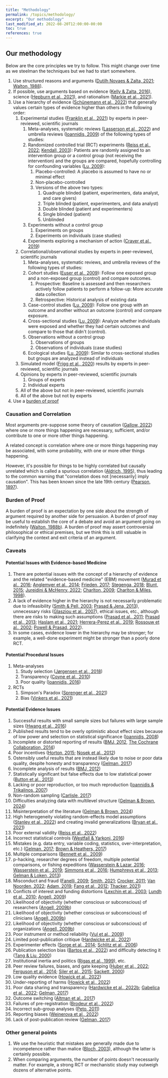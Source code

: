 ```yaml
---
title: "Methodology"
permalink: /topics/methodology/
excerpt: "Our methodology"
last_modified_at: 2022-08-20T12:00:00-00:00
toc: true
references: true
---
```


## Our methodology

Below are the core principles we try to follow. This might change over time as we steelman the techniques but we had to start somewhere.

1. Use structured reasons and arguments ([Dutilh Novaes & Zalta, 2021](#Dutilh_Novaes_&_Zalta,_2021); [Walton, 1988](#Walton,_1988)).
2. If possible, use arguments based on evidence ([Kelly & Zalta, 2016](#Kelly_&_Zalta,_2016)), science ([Hepburn et al., 2021](#Hepburn_et_al.,_2021)), and rationalism ([Markie et al., 2021](#Markie_et_al.,_2021)).
3. Use a hierarchy of evidence ([Schünemann et al., 2022](#Schunemann_et_al.,_2022)) that generally values certain types of evidence higher than others in the following order:
    1. Experimental studies ([Franklin et al., 2021](#Franklin_et_al.,_2021)) by experts in peer-reviewed, scientific journals
        1. Meta-analyses, systematic reviews ([Lasserson et al., 2022](Lasserson_et_al.,_2022)) and umbrella reviews ([Ioannidis, 2009](#Ioannidis,_2009)) of the following types of studies:
        2. Randomized controlled trial (RCT) experiments ([Reiss et al., 2022](#Reiss_et_al.,_2022); [Kendall, 2003](#Kendall,_2003)): Patients are randomly assigned to an intervention group or a control group (not receiving the intervention) and the groups are compared, hopefully controlling for confounding variables ([Lu, 2009](#Lu,_2009)):
             1. Placebo-controlled: A placebo is assumed to have no or minimal effect
             2. Non-placebo-controlled
             3. Versions of the above two types:
                 1. Quadruple blinded (patient, experimenters, data analyst, and care givers)
                 2. Triple blinded (patient, experimenters, and data analyst)
                 3. Double blinded (patient and experimenters)
                 4. Single blinded (patient)
                 5. Unblinded
        2. Experiments without a control group
            1. Experiments on groups
            2. Experiments on individuals (case studies)
        3. Experiments exploring a mechanism of action ([Craver et al., 2019](#Craver_et_al.,_2019))
    2. Correlational/observational studies by experts in peer-reviewed, scientific journals
        1. Meta-analyses, systematic reviews, and umbrella reviews of the following types of studies:
        2. Cohort studies ([Euser et al., 2009](#Euser_et_al.,_2009)): Follow one exposed group and a non-exposed group (control) and compare outcomes.
            1. Prospective: Baseline is assessed and then researchers actively follow patients to perform a follow-up: More accurate data collection
            2. Retrospective: Historical analysis of existing data
        3. Case-control studies ([Lu, 2009](#Lu,_2009)): Follow one group with an outcome and another without an outcome (control) and compare exposure.
        4. Cross-sectional studies ([Lu, 2009](#Lu,_2009)): Analyze whether individuals were exposed and whether they had certain outcomes and compare to those that didn't (control).
        5. Observations without a control group
            1. Observations of groups
            2. Observations of individuals (case studies)
        6. Ecological studies ([Lu, 2009](#Lu,_2009)): Similar to cross-sectional studies but groups are analyzed instead of individuals
    3. Simulated model ([Frigg et al., 2020](#Frigg_et_al.,_2020)) results by experts in peer-reviewed, scientific journals
    4. Opinions by experts in peer-reviewed, scientific journals
        1. Groups of experts
        2. Individual experts
    5. All of the above but not in peer-reviewed, scientific journals
    6. All of the above but not by experts
4. Use a [burden of proof](/topics/methodology/#burden-of-proof)

### Causation and Correlation

Most arguments pre-suppose some theory of causation ([Gallow, 2022](#Gallow,_2022)) where one or more things happening are necessary, sufficient, and/or contribute to one or more other things happening.

A related concept is correlation where one or more things happening may be associated, with some probability, with one or more other things happening.

However, it's possible for things to be highly correlated but causally unrelated which is called a spurious correlation ([Aldrich, 1995](#Aldrich,_1995)), thus leading to the common warning that "correlation does not \[necessarily\] imply causation". This has been known since the late 19th century ([Pearson, 1897](#Pearson,_1897)).

### Burden of Proof

A burden of proof is an expectation by one side about the strength of argument required by another side for persuasion. A burden of proof may be useful to establish the core of a debate and avoid an argument going on indefinitely ([Walton, 1988b](#Walton,_1988b)). A burden of proof may assert controversial philosophical or ethical premises, but we think this is still valuable in clarifying the context and exit criteria of an argument.

### Caveats

#### Potential Issues with Evidence-based Medicine

1. There are potential issues with the concept of a hierarchy of evidence and the related "evidence-based medicine" (EBM) movement ([Murad et al., 2016](#Murad_et_al.,_2016); [Anglemyer et al., 2014](#Anglemyer_et_al.,_2014); [Frieden, 2017](#Frieden,_2017); [Stegenga, 2018](#Stegenga,_2018); [Blunt, 2015](#Blunt,_2015); [Jureidini & McHenry, 2022](#Jureidini_&_McHenry,_2022); [Charlton, 2009](#Charlton,_2009); [Charlton & Miles, 1998](#Charlton_&_Miles,_1998)).
1. A lack of evidence higher in the hierarchy is not necessarily problematic due to infeasibility ([Smith & Pell, 2003](#Smith_&_Pell,_2003); [Prasad & Jena, 2013](#Prasad_&_Jena,_2013)), unnecessary risks ([Glasziou et al., 2007](#Glasziou_et_al.,_2007)), ethical issues, etc., although there are risks to making such assumptions ([Prasad et al., 2011](#Prasad_et_al.,_2011); [Prasad et al., 2013](#Prasad_et_al.,_2013); [Haslam et al., 2021](#Haslam_et_al.,_2021); [Herrera-Perez et al., 2019](#Herrera-Perez_et_al.,_2019); [Rossouw et al., 2002](#Rossouw_et_al.,_2002); [Powell & Prasad, 2022](#Powell_&_Prasad,_2022)).
1. In some cases, evidence lower in the hierarchy may be stronger; for example, a well-done experiment might be stronger than a poorly done RCT.

#### Potential Procedural Issues

1. Meta-analyses
    1. Study selection ([Jørgensen et al., 2018](#Jorgensen_et_al.,_2018))
    1. Transparency ([Coyne et al., 2010](#Coyne_et_al.,_2010))
    1. Poor quality ([Ioannidis, 2016](#Ioannidis,_2016))
1. RCTs
    1. Simpson's Paradox ([Sprenger et al., 2021](#Sprenger_et_al.,_2021))
    1. Bias ([Vinkers et al., 2021](#Vinkers_et_al.,_2021))

#### Potential Evidence Issues

1. Successful results with small sample sizes but failures with large sample sizes ([Hwang et al., 2016](#Hwang_et_al.,_2016))
1. Published results tend to be overly optimistic about effect sizes because of low power and selection on statistical significance ([Ioannidis, 2008](#Ioannidis,_2008))
1. Incomplete or distorted reporting of results ([BMJ, 2012](#BMJ,_2012), [The Cochrane Collaboration, 2014](#The_Cochrane_Collaboration,_2014))
1. Poor incentives ([Horton, 2015](#Horton,_2015); [Nosek et al., 2012](#Nosek_et_al.,_2012))
1. Ostensibly useful results that are instead likely due to noise or poor data quality, despite honesty and transparency ([Gelman, 2017](#Gelman,_2017))
1. Incomplete analysis of results ([BMJ, 2012](#BMJ,_2012))
1. Statistically significant but false effects due to low statistical power ([Button et al., 2013](#Button_et_al.,_2013))
1. Lacking or poor reproduction, or too much reproduction ([Ioannidis & Trikalinos, 2007](#Ioannidis_&_Trikalinos,_2007))
1. Non-random sampling ([Carlisle, 2017](#Carlisle,_2017))
1. Difficulties analyzing data with multilevel structure ([Gelman & Brown, 2024](#Gelman_&_Brown,_2024))
1. Misinterpretation of the literature ([Gelman & Brown, 2024](#Gelman_&_Brown,_2024))
1. High heterogeneity violating random-effects model assumptions ([Stanley et al., 2022](#Stanley_et_al.,_2022)) and creating invalid generalizations ([Bryan et al., 2021](#Bryan_et_al.,_2021))
1. Poor external validity ([Reiss et al., 2022](#Reiss_et_al.,_2022))
1. Incorrect statistical controls ([Westfall & Yarkoni, 2016](#Westfall_&_Yarkoni,_2016))
1. Mistakes (e.g. data entry, variable coding, statistics, over-interpretation, etc.) ([Gelman, 2017](#Gelman,_2017); [Brown & Heathers, 2017](#Brown_&_Heathers,_2017))
1. Multiple comparisons ([Bennett et al., 2009](#Bennett_et_al.,_2009))
1. p-hacking, researcher degrees of freedom, multiple potential comparisons, or fishing expeditions ([Wasserstein & Lazar, 2016](#Wasserstein_&_Lazar,_2016); [Wasserstein et al., 2019](#Wasserstein_et_al.,_2019); [Simmons et al., 2016](#Simmons_et_al.,_2016); [Humphreys et al., 2013](#Humphreys_et_al.,_2013); [Gelman & Loken, 2013](#Gelman_&_Loken,_2013))
1. Misconduct and fraud ([Fanelli, 2009](#Fanelli,_2009); [Smith, 2021](#Smith,_2021); [Crocker, 2011](#Crocker,_2011); [Van Noorden, 2022](#Van_Noorden,_2022); [Adam, 2019](#Adam,_2019); [Fang et al., 2012](#Fang_et_al.,_2012); [Thacker, 2021](#Thacker,_2021))
1. Conflicts of interest and funding distortions ([Lexchin et al., 2003](#Lexchin_et_al.,_2003); [Lundh et al., 2010](#Lundh_et_al.,_2010); [Angell, 2009](#Angell,_2009))
1. Likelihood of objectivity (whether conscious or subconscious) of researchers ([Angell, 2009b](#Angell,_2009b))
1. Likelihood of objectivity (whether conscious or subconscious) of clinicians ([Angell, 2009b](#Angell,_2009b))
1. Likelihood of objectivity (whether conscious or subconscious) of organizations ([Angell, 2009b](#Angell,_2009b))
1. Poor instrument or method reliability ([Vul et al., 2009](#Vul_et_al.,_2009))
1. Limited post-publication critique ([Hardwicke et al., 2022](#Hardwicke_et_al.,_2022))
1. Experimenter effects ([Sorge et al., 2014](#Sorge_et_al.,_2014); [Schlitz et al., 2006](#Schlitz_et_al.,_2006))
1. Publication selection bias ([Bartos et al., 2022](#Bartos_et_al.,_2022)) and difficulty detecting it ([Tang & Liu, 2000](#Tang_&_Liu,_2000))
1. Institutional inertia and politics ([Rigas et al., 1999](#Rigas_et_al.,_1999)), etc.
1. Peer review failures, biases, and gate keeping ([Huber et al., 2022](#Huber_et_al.,_2022); [Ferguson et al., 2014](#Ferguson_et_al.,_2014); [Siler et al., 2015](#Siler_et_al.,_2015); [Sackett, 2000](#Sackett,_2000))
1. Low quality evidence ([Howick et al., 2022](#Howick_et_al.,_2022))
1. Under-reporting of harms ([Howick et al., 2022](#Howick_et_al.,_2022))
1. Poor data sharing and transparency ([Hardwicke et al., 2022b](#Hardwicke_et_al.,_2022b); [Gabelica et al., 2022](#Gabelica_et_al.,_2022); [Gelman, 2017](#Gelman,_2017))
1. Outcome switching ([Altman et al., 2017](#Altman_et_al.,_2017))
1. Failures of pre-registration ([Brodeur et al., 2022](#Brodeur_et_al.,_2022))
1. Incorrect sub-group analyses ([Peto, 2011](#Peto,_2011))
1. Reporting biases ([Weinerova et al., 2022](#Weinerova_et_al.,_2022))
1. Lack of post-publication review ([Gelman, 2017](#Gelman,_2017))

### Other general points

1. We use the heuristic that mistakes are generally made due to incompetence rather than malice ([Bloch, 2003](#Bloch,_2003)), although the latter is certainly possible.
1. When comparing arguments, the number of points doesn't necessarily matter. For example, a strong RCT or mechanistic study may outweigh dozens of alternative points.

<!-- References -->

[Adam, 2019]: https://www.nature.com/articles/d41586-019-02241-z 'Adam, D. (2019). How a data detective exposed suspicious medical trials. Nature, 571(7766), 462-465. https://doi.org/10.1038/d41586-019-02241-z'
[Aldrich, 1995]: https://doi.org/10.1214/ss/1177009870 'Aldrich, J. (1995). Correlations genuine and spurious in Pearson and Yule. Statistical science, 364-376. https://doi.org/10.1214/ss/1177009870'
[Altman et al., 2017]: https://doi.org/10.1136/bmj.j396 'Altman, D. G., Moher, D., & Schulz, K. F. (2017). Harms of outcome switching in reports of randomised trials: CONSORT perspective. BMJ, 356. https://doi.org/10.1136/bmj.j396'
[Angell, 2009]: https://www.nybooks.com/articles/2009/01/15/drug-companies-doctorsa-story-of-corruption/ 'Angell, M. (2009). Drug companies & doctors: A story of corruption. The New York Review of Books, 56(1), 8-12. Retrieved August, 2022 from https://www.nybooks.com/articles/2009/01/15/drug-companies-doctorsa-story-of-corruption/'
[Angell, 2009b]: https://www.nybooks.com/articles/2009/01/15/drug-companies-doctorsa-story-of-corruption/ '"It is simply no longer possible to believe much of the clinical research that is published, or to rely on the judgment of trusted physicians or authoritative medical guidelines. I take no pleasure in this conclusion, which I reached slowly and reluctantly over my two decades as an editor of The New England Journal of Medicine."&#013;&#013;Angell, M. (2009). Drug companies & doctors: A story of corruption. The New York Review of Books, 56(1), 8-12. Retrieved August, 2022 from https://www.nybooks.com/articles/2009/01/15/drug-companies-doctorsa-story-of-corruption/'
[Anglemyer et al., 2014]: https://www.cochranelibrary.com/cdsr/doi/10.1002/14651858.MR000034.pub2/epdf/full/en 'Anglemyer, A., Horvath, H. T., & Bero, L. (2014). Healthcare outcomes assessed with observational study designs compared with those assessed in randomized trials. Cochrane Database of Systematic Reviews, (4). https://doi.org/10.1002/14651858.MR000034.pub2'
[Bartos et al., 2022]: https://doi.org/10.48550/arXiv.2208.12334 'Bartoš, F., Maier, M., Wagenmakers, E. J., Nippold, F., Doucouliagos, H., Ioannidis, J., ... & Stanley, T. D. (2022). Footprint of publication selection bias on meta-analyses in medicine, economics, and psychology. arXiv preprint arXiv:2208.12334. https://doi.org/10.48550/arXiv.2208.12334'
[Bennett et al., 2009]: https://tauruspet.med.yale.edu/staff/edm42/courses/ENAS_880_2018/papers/Bennett-Salmon-2009.pdf 'Bennett, C. M., Baird, A. A., Miller, M. B., and Wolford, G. L. (2009). Neural correlates of interspecies perspective taking in the post-mortem Atlantic Salmon: An argument for multiple comparisons correction. Poster presented at Human Brain Mapping conference. https://tauruspet.med.yale.edu/staff/edm42/courses/ENAS_880_2018/papers/Bennett-Salmon-2009.pdf'
[Bloch, 2003]: https://archive.org/details/murphyslawbooktw00bloc/page/52/mode/2up 'Bloch, A. (2003). Murphy’s law. Penguin. https://archive.org/details/murphyslawbooktw00bloc/page/52/mode/2up'
[Blunt, 2015]: https://etheses.lse.ac.uk/3284/1/Blunt_heirachies_of_evidence.pdf 'Blunt, C. (2015). Hierarchies of evidence in evidence-based medicine (Doctoral dissertation, London School of Economics and Political Science). Retrieved July, 2022, from https://etheses.lse.ac.uk/3284/1/Blunt_heirachies_of_evidence.pdf'
[BMJ, 2012]: https://www.bmj.com/content/bmj/345/bmj.e7304.full.pdf '"Why aren’t all clinical trial data routinely available for independent scrutiny once a regulatory decision has been made? How have commercial companies been allowed to evaluate their own products and then to keep large and unknown amounts of the data secret even from the regulators? Why should it be up to the companies to decide who looks at the data and for what purpose? Why should it take legal action (as in the case of GlaxoSmithKline’s paroxetine and rosiglitazone), strong arm tactics by national licensing bodies (Pfizer’s reboxetine), and the exceptional tenacity of individual researchers and investigative journalists (Roche’s oseltamivir) to try to piece together the evidence on individual drugs? [...] the Cochrane group has told the BMJ that about 60% of Roche’s data from phase III trials of oseltamivir have never been published. And although the European Medicines Agency (EMA) could have requested these data from Roche, it did not do so. This means that tax payers in the United Kingdom and around the world have spent billions of dollars stockpiling a drug for which no one except the manufacturer has seen the complete evidence base.  Indeed the EMA’s unprecedented infringement proceedings launched against Roche last month suggest that even the manufacturer has never fully evaluated evidence it has collected on the drug’s adverse effects."&#013;&#013;BMJ (2012). Clinical trial data for all drugs in current use. BMJ, 345. from https://doi.org/10.1136/bmj.e7304'
[Brodeur et al., 2022]: https://doi.org/10.2139/ssrn.4180594 'Brodeur, A., Cook, N., Hartley, J., & Heyes, A. (2022). Do Pre-Registration and Pre-analysis Plans Reduce p-Hacking and Publication Bias?. Available at SSRN. https://doi.org/10.2139/ssrn.4180594'
[Brown & Heathers, 2017]: https://doi.org/10.1177/1948550616673876 'Brown, N. J., & Heathers, J. A. (2017). The GRIM test: A simple technique detects numerous anomalies in the reporting of results in psychology. Social Psychological and Personality Science, 8(4), 363-369. https://doi.org/10.1177/1948550616673876'
[Bryan et al., 2021]: https://doi.org/10.1038/s41562-021-01143-3 'Bryan, C. J., Tipton, E., & Yeager, D. S. (2021). Behavioural science is unlikely to change the world without a heterogeneity revolution. Nature human behaviour, 5(8), 980-989. https://doi.org/10.1038/s41562-021-01143-3'
[Button et al., 2013]: https://www.nature.com/articles/nrn3475.pdf 'Button, K. S., Ioannidis, J., Mokrysz, C., Nosek, B. A., Flint, J., Robinson, E. S., & Munafò, M. R. (2013). Power failure: why small sample size undermines the reliability of neuroscience. Nature reviews neuroscience, 14(5), 365-376. https://doi.org/10.1038/nrn3475'
[Carlisle, 2017]: https://associationofanaesthetists-publications.onlinelibrary.wiley.com/doi/pdfdirect/10.1111/anae.13938?download=true 'Carlisle, J. B. (2017). Data fabrication and other reasons for non‐random sampling in 5087 randomised, controlled trials in anaesthetic and general medical journals. Anaesthesia, 72(8), 944-952. https://doi.org/10.1111/anae.13938'
[Charlton, 2009]: https://doi.org/10.1111/j.1365-2753.2009.01267.x 'Charlton, B. G. (2009). The Zombie science of evidence‐based medicine: a personal retrospective. A commentary on Djulbegovic, B., Guyatt, GH & Ashcroft, RE (2009). Cancer Control, 16, 158–168. Journal of Evaluation in Clinical Practice, 15(6), 930-934. https://doi.org/10.1111/j.1365-2753.2009.01267.x'
[Charlton & Miles, 1998]: https://doi.org/10.1093/qjmed/91.5.371 'Charlton, B. G., & Miles, A. (1998). The rise and fall of EBM. QJM: monthly journal of the Association of Physicians, 91(5), 371-374. https://doi.org/10.1093/qjmed/91.5.371'
[Coyne et al., 2010]: https://psycnet.apa.org/doi/10.1037/a0017633 'Coyne, J. C., Thombs, B. D., & Hagedoorn, M. (2010). Ain’t necessarily so: review and critique of recent meta-analyses of behavioral medicine interventions in health psychology. Health Psychology, 29(2), 107. https://psycnet.apa.org/doi/10.1037/a0017633'
[Craver et al., 2019]: https://plato.stanford.edu/entries/science-mechanisms/ 'Craver, C., Tabery, J., & Zalta, E. (Ed.) (2019). Mechanisms in Science. The Stanford Encyclopedia of Philosophy (Summer 2019 Edition). https://plato.stanford.edu/archives/sum2019/entries/science-mechanisms/'
[Crocker, 2011]: https://doi.org/10.1038/479151a 'Crocker, J. (2011). The road to fraud starts with a single step. Nature, 479(7372), 151-151. https://doi.org/10.1038/479151a'
[Dutilh Novaes & Zalta, 2021]: https://plato.stanford.edu/entries/argument/ 'Dutilh Novaes, C., & Zalta, E. (Ed.) (2021). Argument and Argumentation. The Stanford Encyclopedia of Philosophy (Fall 2021 Edition). https://plato.stanford.edu/archives/fall2021/entries/argument/'
[Euser et al., 2009]: https://doi.org/10.1159/000235241 'Euser, A. M., Zoccali, C., Jager, K. J., & Dekker, F. W. (2009). Cohort studies: prospective versus retrospective. Nephron Clinical Practice, 113(3), c214-c217. https://doi.org/10.1159/000235241'
[Fanelli, 2009]: https://doi.org/10.1371/journal.pone.0005738 'Fanelli, D. (2009). How many scientists fabricate and falsify research? A systematic review and meta-analysis of survey data. PloS one, 4(5), e5738. https://doi.org/10.1371/journal.pone.0005738'
[Fang et al., 2012]: https://doi.org/10.1073/pnas.1212247109 'Fang, F. C., Steen, R. G., & Casadevall, A. (2012). Misconduct accounts for the majority of retracted scientific publications. Proceedings of the National Academy of Sciences, 109(42), 17028-17033. https://doi.org/10.1073/pnas.1212247109'
[Ferguson et al., 2014]: https://doi.org/10.1038/515480a 'Ferguson, C., Marcus, A., & Oransky, I. (2014). The peer-review scam. Nature, 515(7528), 480. https://doi.org/10.1038/515480a'
[Franklin et al., 2021]: https://plato.stanford.edu/entries/physics-experiment/ 'Franklin, A., Perovic, S., & Zalta, E. (Ed.) (2021). Experiment in Physics. The Stanford Encyclopedia of Philosophy (Summer 2021 Edition). https://plato.stanford.edu/archives/sum2021/entries/physics-experiment/'
[Frieden, 2017]: https://www.nejm.org/doi/pdf/10.1056/NEJMra1614394 'Frieden, T. R. (2017). Evidence for health decision making—beyond randomized, controlled trials. New England Journal of Medicine, 377(5), 465-475. https://doi.org/10.1056/NEJMra1614394'
[Frigg et al., 2020]: https://plato.stanford.edu/entries/models-science/ 'Frigg, R., Hartmann, S., & Zalta, E. (Ed.) (2020). Models in Science. The Stanford Encyclopedia of Philosophy (Spring 2020 Edition). https://plato.stanford.edu/archives/spr2020/entries/models-science/'
[Gabelica et al., 2022]: https://doi.org/10.1016/j.jclinepi.2022.05.019 'Gabelica, M., Bojčić, R., & Puljak, L. (2022). Many researchers were not compliant with their published data sharing statement: a mixed-methods study. Journal of Clinical Epidemiology, 150, 33-41. https://doi.org/10.1016/j.jclinepi.2022.05.019'
[Gallow, 2022]: https://plato.stanford.edu/entries/causation-metaphysics/#Inst 'Gallow, D. (2022). The Metaphysics of Causation. The Stanford Encyclopedia of Philosophy (Fall 2022 Edition). https://plato.stanford.edu/archives/fall2022/entries/causation-metaphysics/'
[Gelman, 2017]: https://doi.org/10.1080/09332480.2017.1302720 'Gelman, A. (2017). Ethics and statistics: Honesty and transparency are not enough. Chance, 30(1), 37-39. https://doi.org/10.1080/09332480.2017.1302720'
[Gelman & Brown, 2024]: https://stat.columbia.edu/~gelman/research/published/healing3.pdf 'Gelman, A., & Brown, N. J. (2024). How statistical challenges and misreadings of the literature combine to produce unreplicable science: An example from psychology. Advances in Methods and Practices in Psychological Science, 7(4), 25152459241276398. https://doi.org/10.1177/25152459241276398'
[Gelman & Loken, 2013]: https://stat.columbia.edu/~gelman/research/unpublished/forking.pdf '"P-values are a method of protecting researchers from declaring truth based on patterns in noise, and so it is ironic that, by way of data-dependent analyses, p-values are often used to lend credence to noisy claims based on small samples. To put it another way: without modern statistics, we find it unlikely that people would take seriously a claim about the general population of women, based on two survey questions asked to 100 volunteers on the internet and 24 college students. But with the p-value, a result can be declared significant and deemed worth publishing in a leading journal in psychology."&#013;&#013;"absent pre-registration, our data analysis choices will be data-dependent, even when they are motivated directly from theoretical concerns. When pre-registered replication is difficult or impossible (as in much research in social science and public health), we believe the best strategy is to move toward an analysis of all the data rather than a focus on a single comparison or small set of comparisons"&#013;&#013;"In fields where new data can readily be gathered (such as in all four of the examples discussed above), perhaps the two-part structure of Nosek et al. (2013) will be a standard for future research. Instead of the current norm in which several different studies are performed, each with statistical significance but each with analyses that are contingent on data, perhaps researchers can perform half as many original experiments in each paper and just pair each new experiment with a pre-registered replication."&#013;&#013;Gelman, A., & Loken, E. (2013). The garden of forking paths: Why multiple comparisons can be a problem, even when there is no “fishing expedition” or “p-hacking” and the research hypothesis was posited ahead of time. Department of Statistics, Columbia University, 348, 1-17. https://stat.columbia.edu/~gelman/research/unpublished/forking.pdf'
[Glasziou et al., 2007]: https://doi.org/10.1136/bmj.39070.527986.68 'Glasziou, P., Chalmers, I., Rawlins, M., & McCulloch, P. (2007). When are randomised trials unnecessary? Picking signal from noise. Bmj, 334(7589), 349-351. https://doi.org/10.1136/bmj.39070.527986.68'
[Hardwicke et al., 2022]: https://doi.org/10.1098/rsos.220139 'Hardwicke, T. E., Thibault, R. T., Kosie, J. E., Tzavella, L., Bendixen, T., Handcock, S. A., ... & Ioannidis, J. P. (2022). Post-publication critique at top-ranked journals across scientific disciplines: a cross-sectional assessment of policies and practice. Royal Society Open Science, 9(8), 220139. https://doi.org/10.1098/rsos.220139'
[Hardwicke et al., 2022b]: https://doi.org/10.1177/1745691620979806 'Hardwicke, T. E., Thibault, R. T., Kosie, J. E., Wallach, J. D., Kidwell, M. C., & Ioannidis, J. P. (2022). Estimating the prevalence of transparency and reproducibility-related research practices in psychology (2014–2017). Perspectives on Psychological Science, 17(1), 239-251. https://doi.org/10.1177/1745691620979806'
[Haslam et al., 2021]: https://doi.org/10.1186/s12885-021-08632-8 'Haslam, A., Gill, J., Crain, T., Herrera-Perez, D., Chen, E. Y., Hilal, T., ... & Prasad, V. (2021). The frequency of medical reversals in a cross-sectional analysis of high-impact oncology journals, 2009–2018. BMC cancer, 21, 1-9. https://doi.org/10.1186/s12885-021-08632-8'
[Hepburn et al., 2021]: https://plato.stanford.edu/entries/scientific-method/ 'Hepburn, B., Andersen, H., & Zalta, E. (Ed.) (2021). Scientific Method. The Stanford Encyclopedia of Philosophy (Summer 2021 Edition). https://plato.stanford.edu/archives/sum2021/entries/scientific-method/'
[Herrera-Perez et al., 2019]: https://doi.org/10.7554/eLife.45183 'Herrera-Perez, D., Haslam, A., Crain, T., Gill, J., Livingston, C., Kaestner, V., ... & Prasad, V. (2019). A comprehensive review of randomized clinical trials in three medical journals reveals 396 medical reversals. Elife, 8, e45183. https://doi.org/10.7554/eLife.45183'
[Horton, 2015]: https://doi.org/10.1016/S0140-6736(15)60696-1 'Horton, R. (2015). Offline: What is medicine’s 5 sigma. Lancet, 385(9976), 1380. https://doi.org/10.1016/S0140-6736(15)60696-1'
[Howick et al., 2022]: https://doi.org/10.1016/j.jclinepi.2022.04.017 'Howick, J., Koletsi, D., Ioannidis, J. P., Madigan, C., Pandis, N., Loef, M., ... & Schmidt, S. (2022). Most healthcare interventions tested in Cochrane Reviews are not effective according to high quality evidence: a systematic review and meta-analysis. Journal of clinical epidemiology. https://doi.org/10.1016/j.jclinepi.2022.04.017'
[Huber et al., 2022]: https://doi.org/10.1073/pnas.2205779119 'Huber, J., Inoua, S., Kerschbamer, R., König-Kersting, C., Palan, S., & Smith, V. L. (2022). Nobel and novice: Author prominence affects peer review. Proceedings of the National Academy of Sciences, 119(41), e2205779119. https://doi.org/10.1073/pnas.2205779119'
[Humphreys et al., 2013]: https://doi.org/10.1093/pan/mps021 'Humphreys, M., De la Sierra, R. S., & Van der Windt, P. (2013). Fishing, commitment, and communication: A proposal for comprehensive nonbinding research registration. Political Analysis, 21(1), 1-20. https://doi.org/10.1093/pan/mps021'
[Hwang et al., 2016]: https://doi.org/10.1001/jamainternmed.2016.6008 'Hwang, T. J., Carpenter, D., Lauffenburger, J. C., Wang, B., Franklin, J. M., & Kesselheim, A. S. (2016). Failure of investigational drugs in late-stage clinical development and publication of trial results. JAMA internal medicine, 176(12), 1826-1833. https://doi.org/10.1001/jamainternmed.2016.6008'
[Ioannidis, 2005]: https://doi.org/10.1371/journal.pmed.0020124 'Ioannidis, J. P. (2005). Why most published research findings are false. PLoS medicine, 2(8), e124. https://doi.org/10.1371/journal.pmed.0020124'
[Ioannidis, 2008]: https://osf.io/mfsba/download 'Ioannidis, J. P. (2008). Why Most Discovered True Associations Are Inflated. Epidemiology, 19(5), 640-648. https://doi.org/10.1097/EDE.0b013e31818131e7'
[Ioannidis, 2009]: https://www.cmaj.ca/content/cmaj/181/8/488.full.pdf 'Ioannidis, J. P. (2009). Integration of evidence from multiple meta-analyses: a primer on umbrella reviews, treatment networks and multiple treatments meta-analyses. Cmaj, 181(8), 488-493. https://doi.org/10.1503/cmaj.081086'
[Ioannidis, 2016]: https://doi.org/10.1111/1468-0009.12210 'Ioannidis, J. P. (2016). The mass production of redundant, misleading, and conflicted systematic reviews and meta‐analyses. The Milbank Quarterly, 94(3), 485-514. https://doi.org/10.1111/1468-0009.12210'
[Ioannidis & Trikalinos, 2007]: https://doi.org/10.1177/1740774507079441 'Ioannidis, J. P., & Trikalinos, T. A. (2007). An exploratory test for an excess of significant findings. Clinical trials, 4(3), 245-253. https://doi.org/10.1177/1740774507079441'
[Jorgensen et al., 2018]: https://ebm.bmj.com/content/ebmed/23/5/165.full.pdf 'Jørgensen, L., Gøtzsche, P. C., & Jefferson, T. (2018). The Cochrane HPV vaccine review was incomplete and ignored important evidence of bias. BMJ evidence-based medicine, 23(5), 165-168. http://dx.doi.org/10.1136/bmjebm-2018-111012'
[Jureidini & McHenry, 2022]: https://doi.org/10.1136/bmj.o702 'Jureidini, J., & McHenry, L. B. (2022). The illusion of evidence based medicine. BMJ, 376. https://doi.org/10.1136/bmj.o702'
[Kelly & Zalta, 2016]: https://plato.stanford.edu/entries/evidence/ 'Kelly, T., & Zalta, E. (Ed.) (2016). Evidence. The Stanford Encyclopedia of Philosophy (Winter 2016 Edition). https://plato.stanford.edu/archives/win2016/entries/evidence/'
[Kendall, 2003]: https://emj.bmj.com/content/emermed/20/2/164.full.pdf 'Kendall, J. (2003). Designing a research project: randomised controlled trials and their principles. Emergency medicine journal: EMJ, 20(2), 164. https://doi.org/10.1136/emj.20.2.164'
[Lasserson et al., 2022]: https://training.cochrane.org/handbook/current/chapter-01#section-1-1 'Lasserson, TJ., Thomas, J., & Higgins, JPT. (2022). Cochrane handbook for systematic reviews of interventions. Cochrane. Retrieved July, 2022, from https://training.cochrane.org/handbook/current/chapter-01#section-1-1'
[Lexchin et al., 2003]: https://doi.org/10.1136/bmj.326.7400.1167 'Lexchin, J., Bero, L. A., Djulbegovic, B., & Clark, O. (2003). Pharmaceutical industry sponsorship and research outcome and quality: systematic review. bmj, 326(7400), 1167-1170. https://doi.org/10.1136/bmj.326.7400.1167'
[Lu, 2009]: https://doi.org/10.1111/j.1742-1241.2009.02056.x 'Lu, C. Y. (2009). Observational studies: a review of study designs, challenges and strategies to reduce confounding. International journal of clinical practice, 63(5), 691-697. https://doi.org/10.1111/j.1742-1241.2009.02056.x'
[Lundh et al., 2010]: https://journals.plos.org/plosmedicine/article/file?id=10.1371/journal.pmed.1000354&type=printable 'Lundh, A., Barbateskovic, M., Hróbjartsson, A., & Gøtzsche, P. C. (2010). Conflicts of interest at medical journals: the influence of industry-supported randomised trials on journal impact factors and revenue–cohort study. PLoS medicine, 7(10), e1000354. https://doi.org/10.1371/annotation/7e5c299c-2db7-4ddf-8eff-ab793511eccd'
[Markie et al., 2021]: https://plato.stanford.edu/entries/rationalism-empiricism/ 'Markie, P., Folescu, M., & Zalta, E. (Ed.) (2021). Rationalism vs. Empiricism. The Stanford Encyclopedia of Philosophy (Fall 2021 Edition). https://plato.stanford.edu/archives/fall2021/entries/rationalism-empiricism/'
[Murad et al., 2016]: http://dx.doi.org/10.1136/ebmed-2016-110401 'Murad, M. H., Asi, N., Alsawas, M., & Alahdab, F. (2016). New evidence pyramid. BMJ Evidence-Based Medicine, 21(4), 125-127. http://dx.doi.org/10.1136/ebmed-2016-110401'
[Nosek et al., 2012]: https://journals.sagepub.com/doi/pdf/10.1177/1745691612459058 'Nosek, B. A., Spies, J. R., & Motyl, M. (2012). Scientific utopia: II. Restructuring incentives and practices to promote truth over publishability. Perspectives on Psychological Science, 7(6), 615-631. https://doi.org/10.1177/1745691612459058'
[Pearson, 1897]: https://royalsocietypublishing.org/doi/pdf/10.1098/rspl.1896.0076 'Pearson, K. (1897). Mathematical contributions to the theory of evolution.—on a form of spurious correlation which may arise when indices are used in the measurement of organs. Proceedings of the royal society of london, 60(359-367), 489-498. https://doi.org/10.1098/rspl.1896.0076'
[Peto, 2011]: https://doi.org/10.1038/bjc.2011.79 'Peto, R. (2011). Current misconception 3: that subgroup-specific trial mortality results often provide a good basis for individualising patient care. British journal of cancer, 104(7), 1057-1058. https://doi.org/10.1038/bjc.2011.79'
[Powell & Prasad, 2022]: https://doi.org/10.1111/eci.13730 'Powell, K., & Prasad, V. (2022). Where are randomized trials necessary: Are smoking and parachutes good counterexamples?. European journal of clinical investigation, 52(5), e13730. https://doi.org/10.1111/eci.13730'
[Prasad et al., 2011]: https://doi.org/10.1001/archinternmed.2011.295 'Prasad, V., Gall, V., & Cifu, A. (2011). The frequency of medical reversal. Archives of internal medicine, 171(18), 1675-1676. https://doi.org/10.1001/archinternmed.2011.295'
[Prasad et al., 2013]: https://doi.org/10.1016/j.mayocp.2013.05.012 'Prasad, V., Vandross, A., Toomey, C., Cheung, M., Rho, J., Quinn, S., ... & Cifu, A. (2013). A decade of reversal: an analysis of 146 contradicted medical practices. In Mayo Clinic Proceedings (Vol. 88, No. 8, pp. 790-798). Elsevier. https://doi.org/10.1016/j.mayocp.2013.05.012'
[Prasad & Jena, 2013]: https://doi.org/10.1001/jama.2012.96867 'Prasad, V., & Jena, A. B. (2013). Prespecified falsification end points: can they validate true observational associations?. Jama, 309(3), 241-242. https://doi.org/10.1001/jama.2012.96867'
[Reiss et al., 2022]: https://plato.stanford.edu/entries/medicine/ 'Reiss, J., Ankeny, R., & Zalta, E. (Ed.) (2022). Philosophy of Medicine. The Stanford Encyclopedia of Philosophy (Summer 2022 Edition). https://plato.stanford.edu/archives/spr2022/entries/medicine/'
[Rigas et al., 1999]: https://doi.org/10.1016/S0140-6736(99)06034-1 'Rigas, B., Feretis, C., & Papavassiliou, E. D. (1999). John Lykoudis: an unappreciated discoverer of the cause and treatment of peptic ulcer disease. The Lancet, 354(9190), 1634-1635. https://doi.org/10.1016/S0140-6736(99)06034-1'
[Rossouw et al., 2002]: https://doi.org/10.1001/jama.288.3.321 'Rossouw, J. E., Anderson, G. L., Prentice, R. L., LaCroix, A. Z., Kooperberg, C., Stefanick, M. L., ... & Writing Group for the Women’s Health Initiative Investigators. (2002). Risks and benefits of estrogen plus progestin in healthy postmenopausal women: principal results From the Women’s Health Initiative randomized controlled trial. Jama, 288(3), 321-333. https://doi.org/10.1001/jama.288.3.321'
[Sackett, 2000]: https://www.ncbi.nlm.nih.gov/pmc/articles/PMC1118019/pdf/1283.pdf#page=3 'Sackett, D. L. (2000). The sins of expertness and a proposal for redemption. BMJ, 320(7244), 1283. https://doi.org/10.1136/bmj.320.7244.1283'
[Schunemann et al., 2022]: https://training.cochrane.org/handbook/current/chapter-14#section-14-2 '"Not downgrading [Non-randomized Studies of Interventions] from high to low certainty needs transparent and detailed justification for what mitigates concerns about confounding and selection bias (Schünemann et al 2018). Very few examples of where not rating down by two levels is appropriate currently exist."&#013;&#013;Schünemann, HJ., Higgins, JPT., Vist, GE., Glasziou, P., Akl, EA., Skoetz, N., & Guyatt, GH. (2022). Cochrane handbook for systematic reviews of interventions. Cochrane. Retrieved July, 2022, from https://training.cochrane.org/handbook/current/chapter-14#section-14-2'
[Schlitz et al., 2006]: https://doi.org/10.1348/000712605X80704 'Schlitz, M., Wiseman, R., Watt, C., & Radin, D. (2006). Of two minds: Sceptic‐proponent collaboration within parapsychology. British Journal of Psychology, 97(3), 313-322. https://doi.org/10.1348/000712605X80704'
[Siler et al., 2015]: https://doi.org/10.1073/pnas.1418218112 'Siler, K., Lee, K., & Bero, L. (2015). Measuring the effectiveness of scientific gatekeeping. Proceedings of the National Academy of Sciences, 112(2), 360-365. https://doi.org/10.1073/pnas.1418218112'
[Simmons et al., 2016]: https://journals.sagepub.com/doi/pdf/10.1177/0956797611417632 'Simmons, J. P., Nelson, L. D., & Simonsohn, U. (2016). False-positive psychology: undisclosed flexibility in data collection and analysis allows presenting anything as significant. https://psycnet.apa.org/doi/10.1037/14805-033'
[Smith, 2021]: https://blogs.bmj.com/bmj/2021/07/05/time-to-assume-that-health-research-is-fraudulent-until-proved-otherwise/ 'Smith, R. (2021). Time to assume that health research is fraudulent until proven otherwise. The BMJ Opinion. Retrieved August, 2022, from https://blogs.bmj.com/bmj/2021/07/05/time-to-assume-that-health-research-is-fraudulent-until-proved-otherwise/'
[Smith & Pell, 2003]: https://doi.org/10.1136/bmj.327.7429.1459 '"Stephen Lock, my predecessor as editor of The BMJ, became worried about research fraud in the 1980s, but people thought his concerns eccentric. Research authorities insisted that fraud was rare, didn’t matter because science was self-correcting, and that no patients had suffered because of scientific fraud. All those reasons for not taking research fraud seriously have proved to be false, and, 40 years on from Lock’s concerns, we are realising that the problem is huge, the system encourages fraud, and we have no adequate way to respond. It may be time to move from assuming that research has been honestly conducted and reported to assuming it to be untrustworthy until there is some evidence to the contrary.&#013;&#013;Richard Smith was the editor of The BMJ until 2004."&#013;&#013;Smith, G. C., & Pell, J. P. (2003). Parachute use to prevent death and major trauma related to gravitational challenge: systematic review of randomised controlled trials. BMJ, 327(7429), 1459-1461. https://doi.org/10.1136/bmj.327.7429.1459'
[Sorge et al., 2014]: https://doi.org/10.1038/nmeth.2935 'Sorge, R. E., Martin, L. J., Isbester, K. A., Sotocinal, S. G., Rosen, S., Tuttle, A. H., ... & Mogil, J. S. (2014). Olfactory exposure to males, including men, causes stress and related analgesia in rodents. Nature methods, 11(6), 629-632. https://doi.org/10.1038/nmeth.2935'
[Sprenger et al., 2021]: https://plato.stanford.edu/entries/paradox-simpson/ 'Sprenger, J., Weinberger, N., & Zalta, E. (Ed.) (2021). Simpson’s Paradox. The Stanford Encyclopedia of Philosophy (Summer 2021 Edition). https://plato.stanford.edu/archives/sum2021/entries/paradox-simpson/'
[Stanley et al., 2022]: https://doi.org/10.1177/25152459221120427 'Stanley, T. D., Doucouliagos, H., & Ioannidis, J. P. (2022). Beyond Random Effects: When Small-Study Findings Are More Heterogeneous. Advances in Methods and Practices in Psychological Science, 5(4), 25152459221120427. https://doi.org/10.1177/25152459221120427'
[Stegenga, 2018]: https://doi.org/10.1093/oso/9780198747048.001.0001 'Stegenga, J. (2018). Medical nihilism. Oxford University Press. https://doi.org/10.1093/oso/9780198747048.001.0001'
[Tang & Liu, 2000]: https://doi.org/10.1016/S0895-4356(99)00204-8 'Tang, J. L., & Liu, J. L. (2000). Misleading funnel plot for detection of bias in meta-analysis. Journal of clinical epidemiology, 53(5), 477-484. https://doi.org/10.1016/S0895-4356(99)00204-8'
[Thacker, 2021]: https://doi.org/10.1136/bmj.n2635 'Thacker, P. D. (2021). Covid-19: Researcher blows the whistle on data integrity issues in Pfizer’s vaccine trial. bmj, 375. https://doi.org/10.1136/bmj.n2635'
[The Cochrane Collaboration, 2014]: https://www.cochrane.org/news/tamiflu-and-relenza-getting-full-evidence-picture '"Since 2002, governments around the world have spent billions of dollars stockpiling neuraminidase inhibitors (NIs) such as Tamiflu® (oseltamivir) and Relenza® (zanamivir) in anticipation of an influenza pandemic. This trend increased dramatically following the outbreak of the H1N1 virus (swine flu) in April 2009. It was initially believed that NIs would reduce hospital admissions and complications of influenza, such as pneumonia, during influenza pandemics. However, the original evidence presented to government agencies around the world was incomplete, raising questions about the accuracy of these claims and the efficacy of both preparations. [...] This latest Cochrane Review has benefited from access to more complete reports of the original research, now made available by the manufacturers, Roche and GlaxoSmithKline. Along with documenting evidence of harms from use of NIs, the review raises the question of whether global stockpiling of the drugs is still justifiable given the lack of reliable evidence to support the original claims of its benefits. [...] Initially thought to reduce hospitalisations and serious complications from influenza, the review highlights that [NIs are] not proven to do this, and it also seems to lead to harmful effects that were not fully reported in the original publications. This shows the importance of ensuring that trial data are transparent and accessible."&#013;&#013;The Cochrane Collaboration (2014). Tamiflu and Relenza: getting the full evidence picture. Retrieved January, 2025, from https://www.cochrane.org/news/tamiflu-and-relenza-getting-full-evidence-picture'
[Van Noorden, 2022]: https://media.nature.com/original/magazine-assets/d41586-022-02002-5/d41586-022-02002-5.pdf 'Van Noorden, R. (2022). Exclusive: investigators found plagiarism and data falsification in work from prominent cancer lab. Nature, 607(7920), 650-652. https://doi.org/10.1038/d41586-022-02002-5'
[Vinkers et al., 2021]: https://doi.org/10.1371/journal.pbio.3001162 'Vinkers, C. H., Lamberink, H. J., Tijdink, J. K., Heus, P., Bouter, L., Glasziou, P., ... & Otte, W. M. (2021). The methodological quality of 176,620 randomized controlled trials published between 1966 and 2018 reveals a positive trend but also an urgent need for improvement. PLoS Biology, 19(4), e3001162. https://doi.org/10.1371/journal.pbio.3001162'
[Vul et al., 2009]: https://doi.org/10.1111/j.1745-6924.2009.01125.x 'Vul, E., Harris, C., Winkielman, P., & Pashler, H. (2009). Puzzlingly high correlations in fMRI studies of emotion, personality, and social cognition. Perspectives on psychological science, 4(3), 274-290. https://doi.org/10.1111/j.1745-6924.2009.01125.x'
[Walton, 1988]: https://doi.org/10.1007/BF00178024 '"This description of reasoned dialogue as a process of deepened insight into one’s own position on a controversial issue is consistent with the Socratic view of dialogue as a means to attain self-knowledge. For Socrates, the process of learning was an ascent from the depths of the cave towards the clearer light of self-knowledge through the process of reasoned, and primarily verbal, dialogue with another discussant, on controversial issues. What Socrates emphasized as a most important benefit or gain of dialogue was self-knowledge. It was somehow through the process of articulation and testing of one’s best arguments against an able opponent in dialogue that real knowledge was to be gained.&#013;&#013;This Socratic point of view draws our attention to the more hidden and subtle benefit of good, reasoned dialogue. Not only does it enable one to rationally persuade an opponent or co-participant in discussion, but it is also the vehicle that enables one to come to better understand one’s own position on important issues, one’s own reasoned basis behind one’s deeply held convictions. It is the concept of burden of proof that makes such shifts of rational persuasion possible, and thereby enables dialogue to contribute to knowledge."&#013;&#013;Walton, D. N. (1988). Burden of proof. Argumentation, 2(2), 233-254. https://doi.org/10.1007/BF00178024'
[Walton, 1988b]: https://doi.org/10.1007/BF00178024 '"One of the most trenchant and fundamental criticisms of reasoned dialogue as a method of arriving at a conclusion is that argument on a controversial issue can go on and on, back and forth, without a decisive conclusion ever being determined by the argument. The only defence against this criticism lies in the use of the concept of the burden of proof within reasoned dialogue. Once a burden of proof is set externally, then it can be determined, after a finite number of moves in the dialogue, whether the burden has been met or not. Only by this device can we forestall an argument from going on indefinitely, and thereby arrive at a definite conclusion for or against the thesis at issue."&#013;&#013;Walton, D. N. (1988b). Burden of proof. Argumentation, 2(2), 233-254. https://doi.org/10.1007/BF00178024'
[Wasserstein et al., 2019]: https://doi.org/10.1080/00031305.2019.1583913 'Wasserstein, R. L., Schirm, A. L., & Lazar, N. A. (2019). Moving to a world beyond “p< 0.05”. The American Statistician, 73(sup1), 1-19. https://doi.org/10.1080/00031305.2019.1583913'
[Wasserstein & Lazar, 2016]: https://doi.org/10.1080/00031305.2016.1154108 'Wasserstein, R. L., & Lazar, N. A. (2016). The ASA statement on p-values: context, process, and purpose. The American Statistician, 70(2), 129-133. https://doi.org/10.1080/00031305.2016.1154108'
[Weinerova et al., 2022]: https://doi.org/10.1098/rsos.220311 'Weinerová, J., Szűcs, D., & Ioannidis, J. P. (2022). Published correlational effect sizes in social and developmental psychology. Royal Society Open Science, 9(12), 220311. https://doi.org/10.1098/rsos.220311'
[Westfall & Yarkoni, 2016]: https://journals.plos.org/plosone/article/file?id=10.1371/journal.pone.0152719&type=printable 'Westfall, J., & Yarkoni, T. (2016). Statistically controlling for confounding constructs is harder than you think. PloS one, 11(3), e0152719. https://doi.org/10.1371/journal.pone.0152719'
